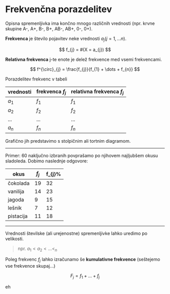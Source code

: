 # Frekvenčna porazdelitev

Opisna spremenljivka ima končno mnogo različnih vrednosti (npr. krvne skupine A-, A+, B-, B+, AB-, AB+, 0-, 0+).

**Frekvenca** je število pojavitev neke vrednosti $a_{j} (j=1,...n)$.

$$
f_{j} = #(X = a_{j})
$$

**Relativna frekvenca** j-te enote je delež frekvence med vsemi frekvencami.

$$
f^{\circ}_{j} = \frac{f_{j}}{f_{1} + \dots + f_{n}}
$$

Porazdelitev frekvenc v tabeli

| vrednosti | frekvenca $f_{j}$ | relativna frekvenca $f_{j}$ |
| --------- | ----------------- | --------------------------- |
| $a_{1}$   | $f_{1}$           | $f_{1}%$                    |
| $a_{2}$   | $f_{2}$           | $f_{2}%$                    |
| ...       | ...               | ...                         |
| $a_{n}$   | $f_{n}$           | $f_{n}%$                    |

Grafično jih predstavimo s stolpičnim ali tortnim diagramom.

---

Primer: 60 naključno izbranih povprašamo po njihovem najljubšem okusu sladoleda.
Dobimo naslednje odgovore:

| okus | $f_{j}$ | f_{j}% |
| --------------- | --------------- | --------------- |
| čokolada | 19 | 32 |
| vanilija | 14 | 23 |
| jagoda | 9 | 15 |
| lešnik | 7 | 12 |
| pistacija | 11 | 18 |

---

Vrednosti številske (ali urejenostne) spremenljivke lahko uredimo po velikosti.

> npr. $a_{1} < a_{2} < ... < _{n}$

Poleg  frekvenc $f_{j}$ lahko izračunamo še **kumulativne frekvence** (seštejemo
vse frekvence skupaj...)

$$
F_{j} = f_{1} + ... + f_{j}
$$

eh


